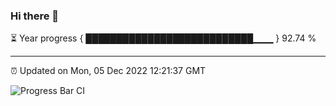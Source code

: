 ### Hi there 👋

⏳ Year progress { ███████████████████████████▁▁▁ } 92.74 %

---

⏰ Updated on Mon, 05 Dec 2022 12:21:37 GMT

![Progress Bar CI](https://github.com/liununu/liununu/workflows/Progress%20Bar%20CI/badge.svg)

